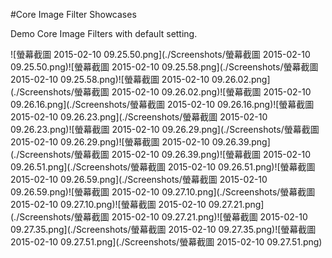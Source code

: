 
#Core Image Filter Showcases

Demo Core Image Filters with default setting.

![螢幕截圖 2015-02-10 09.25.50.png](./Screenshots/螢幕截圖 2015-02-10 09.25.50.png)![螢幕截圖 2015-02-10 09.25.58.png](./Screenshots/螢幕截圖 2015-02-10 09.25.58.png)![螢幕截圖 2015-02-10 09.26.02.png](./Screenshots/螢幕截圖 2015-02-10 09.26.02.png)![螢幕截圖 2015-02-10 09.26.16.png](./Screenshots/螢幕截圖 2015-02-10 09.26.16.png)![螢幕截圖 2015-02-10 09.26.23.png](./Screenshots/螢幕截圖 2015-02-10 09.26.23.png)![螢幕截圖 2015-02-10 09.26.29.png](./Screenshots/螢幕截圖 2015-02-10 09.26.29.png)![螢幕截圖 2015-02-10 09.26.39.png](./Screenshots/螢幕截圖 2015-02-10 09.26.39.png)![螢幕截圖 2015-02-10 09.26.51.png](./Screenshots/螢幕截圖 2015-02-10 09.26.51.png)![螢幕截圖 2015-02-10 09.26.59.png](./Screenshots/螢幕截圖 2015-02-10 09.26.59.png)![螢幕截圖 2015-02-10 09.27.10.png](./Screenshots/螢幕截圖 2015-02-10 09.27.10.png)![螢幕截圖 2015-02-10 09.27.21.png](./Screenshots/螢幕截圖 2015-02-10 09.27.21.png)![螢幕截圖 2015-02-10 09.27.35.png](./Screenshots/螢幕截圖 2015-02-10 09.27.35.png)![螢幕截圖 2015-02-10 09.27.51.png](./Screenshots/螢幕截圖 2015-02-10 09.27.51.png)
